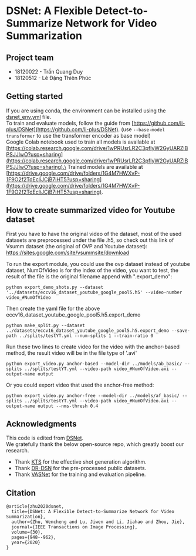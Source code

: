 # DSNet: A Flexible Detect-to-Summarize Network for Video Summarization
## Project team
- 18120022 - Trần Quang Duy
- 18120512 - Lê Đặng Thiên Phúc

## Getting started
If you are using conda, the environment can be installed using the [dsnet_env.yml](https://github.com/quangdzuytran/dsnet/blob/c99ac0be913602d486ddbb549078876b4a2ad9cd/dsnet_env.yml) file.\
To train and evaluate models, follow the guide from [https://github.com/li-plus/DSNet](https://github.com/li-plus/DSNet). (use ```--base-model transformer``` to use the transformer encoder as base model)\
Google Colab notebook used to train all models is available at [https://colab.research.google.com/drive/1wPRUsrLR2C3pfIyW2GyUARZIBPSJJlwO?usp=sharing](https://colab.research.google.com/drive/1wPRUsrLR2C3pfIyW2GyUARZIBPSJJlwO?usp=sharing).\
Trained models are available at [https://drive.google.com/drive/folders/1G4M7HWXvP-1F9O2f2TdEcliJCjB7iHT5?usp=sharing](https://drive.google.com/drive/folders/1G4M7HWXvP-1F9O2f2TdEcliJCjB7iHT5?usp=sharing).


## How to create summarized video for Youtube dataset

First you have to have the original video of the dataset, most of the used datasets are preprocessed under the file .h5, so check out this link of Vsumm dataset (the original of OVP and Youtube dataset): https://sites.google.com/site/vsummsite/download

To run the export module,  you could use the ovp dataset instead of youtube dataset, NumOfVideo is for the index of the video, you want to test, the result of the file is the original filename append with ".export_demo":

```
python export_demo_shots.py --dataset '../datasets/eccv16_dataset_youtube_google_pool5.h5' --video-number video_#NumOfVideo
```

Then create the yaml file for the above eccv16_dataset_youtube_google_pool5.h5.export_demo
```
python make_split.py --dataset ../datasets/eccv16_dataset_youtube_google_pool5.h5.export_demo --save-path ../splits/testYT.yml --num-splits 1 --train-ratio 0
```

Run these two lines to create video for the video with the anchor-based method, the result video will be in the file type of '.avi'
```
python export_video.py anchor-based --model-dir ../models/ab_basic/ --splits ../splits/testYT.yml --video-path video_#NumOfVideo.avi --output-name output
```

Or you could export video that used the anchor-free method:
```
python export_video.py anchor-free --model-dir ../models/af_basic/ --splits ../splits/testYT.yml --video-path video_#NumOfVideo.avi --output-name output --nms-thresh 0.4
```

## Acknowledgments
This code is edited from [DSNet](https://github.com/li-plus/DSNet).\
We gratefully thank the below open-source repo, which greatly boost our research.
+ Thank [KTS](https://github.com/pathak22/videoseg/tree/master/lib/kts) for the effective shot generation algorithm.
+ Thank [DR-DSN](https://github.com/KaiyangZhou/pytorch-vsumm-reinforce) for the pre-processed public datasets.
+ Thank [VASNet](https://github.com/ok1zjf/VASNet) for the training and evaluation pipeline.

## Citation
```
@article{zhu2020dsnet,
  title={DSNet: A Flexible Detect-to-Summarize Network for Video Summarization},
  author={Zhu, Wencheng and Lu, Jiwen and Li, Jiahao and Zhou, Jie},
  journal={IEEE Transactions on Image Processing},
  volume={30},
  pages={948--962},
  year={2020}
}
```
